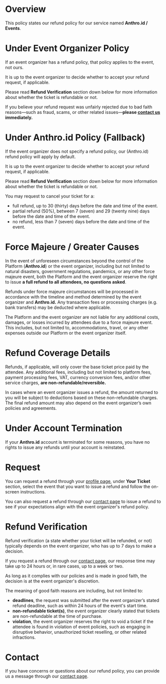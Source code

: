 # Overview
This policy states our refund policy for our service named **Anthro.id / Events**.

# Under Event Organizer Policy
If an event organizer has a refund policy, that policy applies to the event, not ours.

It is up to the event organizer to decide whether to accept your refund request, if applicable.

Please read **Refund Verification** section down below for more information about whether the ticket is refundable or not.

If you believe your refund request was unfairly rejected due to bad faith reasons—such as fraud, scams, or other related issues—**please [contact us](/contact) immediately.**

# Under Anthro.id Policy (Fallback)
If the event organizer does not specify a refund policy, our (Anthro.id) refund policy will apply by default.

It is up to the event organizer to decide whether to accept your refund request, if applicable.

Please read **Refund Verification** section down below for more information about whether the ticket is refundable or not.

You may request to cancel your ticket for a:
- full refund, up to 30 (thirty) days before the date and time of the event.
- partial refund (50%), between 7 (seven) and 29 (twenty nine) days before the date and time of the event.
- no refund, less than 7 (seven) days before the date and time of the event.

# Force Majeure / Greater Causes
In the event of unforeseen circumstances beyond the control of the Platform (**Anthro.id**) or the event organizer, including but not limited to natural disasters, government regulations, pandemics, or any other force majeure event, both the Platform and the event organizer reserve the right to issue **a full refund to all attendees, no questions asked**.

Refunds under force majeure circumstances will be processed in accordance with the timeline and method determined by the event organizer and **Anthro.id.** Any transaction fees or processing charges (e.g. bank transfers) may be deducted where applicable.

The Platform and the event organizer are not liable for any additional costs, damages, or losses incurred by attendees due to a force majeure event. This includes, but not limited to, accommodations, travel, or any other expenses outside our Platform or the event organizer itself.

# Refund Coverage Details
Refunds, if applicable, will only cover the base ticket price paid by the attendee. Any additional fees, including but not limited to platform fees, payment processing fees, VAT, currency conversion fees, and/or other service charges, **are non-refundable/reversible.**

In cases where an event organizer issues a refund, the amount returned to you will be subject to deductions based on these non-refundable charges. The final refund amount may also depend on the event organizer’s own policies and agreements.

# Under Account Termination
If your **Anthro.id** account is terminated for some reasons, you have no rights to issue any refunds until your account is reinstated.

# Request
You can request a refund through your [profile page](/user/profile), under **Your Ticket** section, select the event that you want to issue a refund  and follow the on-screen instructions.

You can also request a refund through our [contact page](/contact) to issue a refund to see if your expectations align with the event organizer's refund policy.

# Refund Verification
Refund verification (a state whether your ticket will be refunded, or not) typically depends on the event organizer, who has up to 7 days to make a decision.

If you request a refund through our [contact page](/contact), our response time may take up to 24 hours or, in rare cases, up to a week or two.

As long as it complies with our policies and is made in good faith, the decision is at the event organizer's discretion.

The meaning of good faith reasons are including, but not limited to:
- **deadlines**, the request was submitted after the event organizer’s stated refund deadline, such as within 24 hours of the event's start time.
- **non-refundable ticket(s)**, the event organizer clearly stated that tickets are non-refundable at the time of purchase.
- **violation**, the event organizer reserves the right to void a ticket if the attendee is found in violation of event policies, such as engaging in disruptive behavior, unauthorized ticket reselling, or other related infractions.

# Contact
If you have concerns or questions about our refund policy, you can provide us a message through our [contact page](/contact).